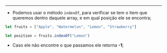 ___
- Podemos usar o método `indexOf`, para verificar se tem o item que queremos dentro daquele array, e em qual posição ele se encontra;
```js
let fruits = ["Apple", "Watermelon", "Lemon", "Strawberry"]

let position = fruits.indexOf("Lemon")
```
- Caso ele não encontre o que passamos ele retorna **-1**;
